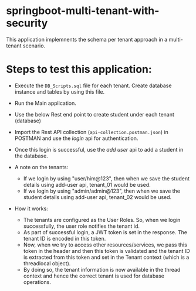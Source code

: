 # springboot-multi-tenant-with-security
This application implemnents the schema per tenant approach in a multi-tenant scenario.

# Steps to test this application:

* Execute the <code>DB_Scripts.sql</code> file for each tenant. Create database instance and tables by using this file.
* Run the Main application.
* Use the below Rest end point to create student under each tenant (database)
* Import the Rest API collection (<code>api-collection.postman.json</code>) in POSTMAN and use the *login* api for authentication.
* Once this login is successful, use the *add user* api to add a student in the database.

* A note on the tenants:
  * If we login by using "user/him@123", then when we save the student details using add-user api, tenant_01 would be used.
  * If we login by using "admin/admin@123", then when we save the student details using add-user api, tenant_02 would be used.


* How it works:
  * The tenants are configured as the User Roles. So, when we login successfully, the user role notifies the tenant id.
  * As part of successful login, a JWT token is set in the response. The tenant ID is encoded in this token.
  * Now, when we try to access other resources/services, we pass this token in the header and then this token is validated and the tenant ID is extracted from this token and set in the Tenant context (which is a threadlocal object).
  * By doing so, the tenant information is now available in the thread context and hence the correct tenant is used for database operations.
  
  
  
